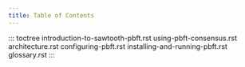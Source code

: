 ```yaml
---
title: Table of Contents
---
```


::: toctree
introduction-to-sawtooth-pbft.rst using-pbft-consensus.rst
architecture.rst configuring-pbft.rst installing-and-running-pbft.rst
glossary.rst
:::
